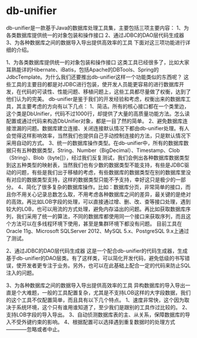 db-unifier
==========

db-unifier是一款基于Java的数据库处理工具集，主要包括三项主要内容：
1、为各类数据库提供统一的对象包装和操作接口
2、通过JDBC的DAO层代码生成器
3、为各种数据库之间的数据导入导出提供高效率的工具
下面对这三项功能进行详细的介绍。

1、为各类数据库提供统一的对象包装和操作接口
	这类工具已经很多了，比如大家耳熟能详的Hibernate、iBatis，包括Apache的DBTools、Spring的JdbcTemplate。为什么我们还要推出db-unifier这样一个功能类似的东西呢？
	这些工具的主要目的都是对JDBC进行包装，使开发人员能更容易的进行数据库开发，在代码的可读性、性能问题、移植问题上，这些工具都尽量做了权衡，达到了他们认为的完美。
	db-unifier是鉴于我们的开发经验和考虑，权衡出来的数据库工具，其主要考虑的方向有以下几点：
	1、简洁。所有的核心接口都在一个类里边，这个类是DbUnifier，代码不过1000行，却提供了大量的高质量功能方法。怎么读配置或通过代码来构造DbUnifier对象，都是一目了然的简单。
	2、避免数据库连接泄漏的问题。数据库建立连接、关闭连接默认情况下都由db-unifier处理。有人会觉得这样影响效率，当然我们也提供自己手动控制连接的方法，只是默认情况下采用自动的方式。
	3、统一的数据库操作类型。在db-unifier中，所有的数据库数据只有五种数据类型，String、Number（BigDecimal）、Timestamp、Clob（String）、Blob（byte[]），经过我们反复测试，我们会例出各种数据库数据类型到这五种类型的映射表，当然我们也有少数的数据类型不能支持，有些是JDBC驱动的问题，有些是我们出于移植的考虑，有些数据库的数据类型在别的数据库里没有对应的数据类型支持，这样的数据类型只能不予支持，幸好这只是极少的一部分。
	4、简化了很多复杂的数据库操作。比如：数据库分页，非常简单的接口，而且你不用关心记录总数怎么取，不用考虑各种数据库之间的差异，最关键的是绝对的高效。再比如LOB字段的处理，可以直接通过增、删、改、查等接口处理，遇到较大的LOB，也可以用流的方式处理，避免内存溢出的问题。再比如获取数据库序列，我们采用了统一的算法，不同的数据库都使用同一个接口来获取序列，而且这个方法可以在多线程环境下使用，甚至是集群环境下都没有问题。
	目前工具在Oracle 11g、Microsoft SQLServer 2012、MySQL 5.x、PostgreSQL 9.x上通过了测试。

2、通过JDBC的DAO层代码生成器
	这是一个配合db-unifier的代码生成器，生成基于db-unifier的DAO层类。有了这样类，可以简化开发代码，避免低级的书写错误，使开发者更专注于业务。另外，也可以在此基础上配合一定的代码来防止SQL注入的问题。

3、为各种数据库之间的数据导入导出提供高效率的工具
	异构数据库的导入导出一直是个大难题，一般的工具配置复杂，尤其是不支持LOB这样的大字段数据，我们的这个工具不仅配置简单，而且具有以下几个特点。
	1、速度非常快，这个因为取决于系统环境，这个只有谁用谁知道了，至少我们是跟别的工具作过比较的。
	2、支持LOB字段的导入导出。
	3、自动侦测数据库表的主、从关系，保障数据库的导入不受外键约束的影响。
	4、根据配置可以选择遇到重复数据时的处理方式————忽略或者中止。